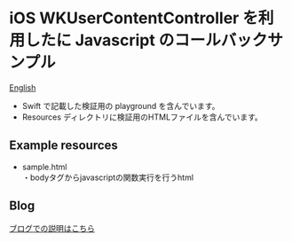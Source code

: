 # iOS WKUserContentController を利用したに Javascript のコールバックサンプル

[English](README.md)

- Swift で記載した検証用の playground を含んでいます。   
- Resources ディレクトリに検証用のHTMLファイルを含んでいます。   


## Example resources
- sample.html   
    ・bodyタグからjavascriptの関数実行を行うhtml

## Blog
[ブログでの説明はこちら](https://rc-code.info/ios/post-194/)
